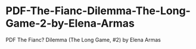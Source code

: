 # PDF-The-Fianc-Dilemma-The-Long-Game-2-by-Elena-Armas
PDF The Fianc? Dilemma (The Long Game, #2) by Elena  Armas
